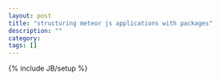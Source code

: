 ```yaml
---
layout: post
title: "structuring meteor js applications with packages"
description: ""
category: 
tags: []
---
```

{% include JB/setup %}
